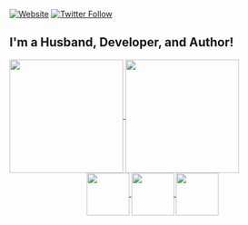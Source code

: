 [![Website](https://img.shields.io/website?label=gunnard.org&style=for-the-badge&url=https%3A%2F%2Fgunnard.org)](https://gunnard.org)
[![Twitter Follow](https://img.shields.io/twitter/follow/gunnard?color=1DA1F2&logo=twitter&style=for-the-badge)](https://twitter.com/intent/follow?original_referer=https%3A%2F%2Fgithub.com%2Fgunnard&screen_name=gunnard)

## I'm a Husband, Developer, and Author!
<a href="https://github.com/anuraghazra/github-readme-stats">
  <img align="center" height="200px" src="https://github-readme-stats.vercel.app/api?username=gunnard&count_private=true&show_icons=true&theme=dark" />
</a>
<a href="https://github.com/anuraghazra/github-readme-stats">
  <img align="center" height="200px" src="https://github-readme-stats.vercel.app/api/top-langs/?username=gunnard&layout=compact&theme=dark" />
</a>
<a href="https://github.com/anuraghazra/github-readme-stats">
  <center><img align="center"  height=75px" src="https://github-readme-stats.vercel.app/api/pin/?username=gunnard&repo=dotfiles&theme=dark&show_icons=true" />
  <img align="center"   height="75px" src="https://github-readme-stats.vercel.app/api/pin/?username=gunnard&repo=openipsum&theme=dark&show_icons=true" />
  <img align="center"  height="75px" src="https://github-readme-stats.vercel.app/api/pin/?username=gunnard&repo=dalekipsum&theme=dark&show_icons=true" />
    </center>
</a>
